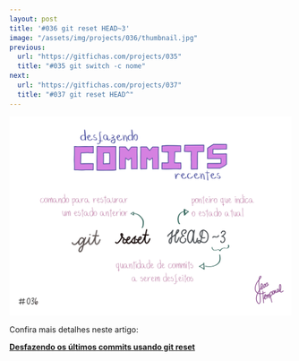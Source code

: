 ```yaml
---
layout: post
title: '#036 git reset HEAD~3'
image: "/assets/img/projects/036/thumbnail.jpg"
previous:
  url: "https://gitfichas.com/projects/035"
  title: "#035 git switch -c nome"
next:
  url: "https://gitfichas.com/projects/037"
  title: "#037 git reset HEAD^"
---
```


<img alt="O comando git reset HEAD seguido de ~ e uma quantidade irá desfazer aquela quantidade de commits mais recentes." src="/assets/img/projects/036/full.jpg">

Confira mais detalhes neste artigo:

<a href="https://jtemporal.com/desfazendo-um-ou-mais-commits/">
  <strong>Desfazendo os últimos commits usando git reset</strong>
</a>
